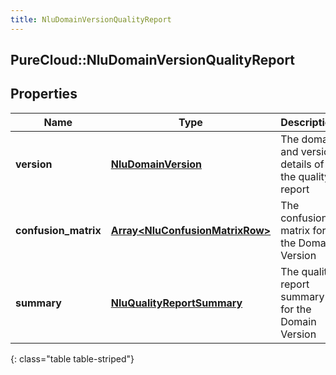 ```yaml
---
title: NluDomainVersionQualityReport
---
```

## PureCloud::NluDomainVersionQualityReport

## Properties

|Name | Type | Description | Notes|
|------------ | ------------- | ------------- | -------------|
| **version** | [**NluDomainVersion**](NluDomainVersion.html) | The domain and version details of the quality report | |
| **confusion_matrix** | [**Array&lt;NluConfusionMatrixRow&gt;**](NluConfusionMatrixRow.html) | The confusion matrix for the Domain Version | |
| **summary** | [**NluQualityReportSummary**](NluQualityReportSummary.html) | The quality report summary for the Domain Version | |
{: class="table table-striped"}


